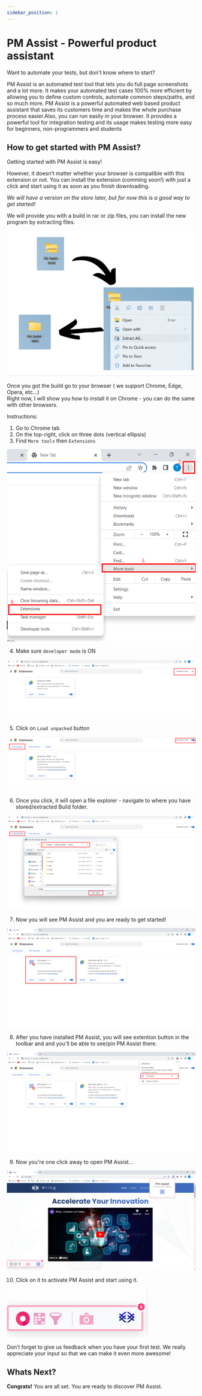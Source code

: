 ```yaml
---
sidebar_position: 1
---
```


# PM Assist - Powerful product assistant


Want to automate your tests, but don't know where to start? 

PM Assist is an automated test tool that lets you do full page screenshots and a lot more. It makes your automated test cases 100% more efficient by allowing you to define custom controls, automate common steps/paths, and so much more.
PM Assist is a powerful automated web based product assistant that saves its customers time and makes the whole purchase process easier.Also, you can run easily in your browser. It provides a powerful tool for integration testing and its usage makes testing more easy for beginners, non-programmers and students


## How to get started with PM Assist?

Getting started with PM Assist is easy!

However, it doesn’t matter whether your browser is compatible with this extension or not. You can install the extension (comming soon!) with just a click and start using it as soon as you finish downloading.

*We will have a version on the store later, but for now this is a good way to get started!*

We will provide you with a build in rar or zip files, you can install the new program by extracting files.

![Miniext](/img/miniext.png)


Once you got the build go to your browser ( we support Chrome, Edge, Opera, etc...)                                                     
Right now, I will show you how to install it on Chrome - you can do the same with other browsers.

Instructions: 

1. Go to Chrome tab
2. On the top-right, click on three dots (vertical ellipsis)
3. Find `More tools` then `Extensions`

![Miniext](/img/rec2.png)

4. Make sure `developer mode` is ON

![Miniext](/img/rec3.png)

5. Click on `Load unpacked` button

![Miniext](/img/rec4.png)

6. Once you click, it will open a file explorer - navigate to where you have stored/extracted Build folder.

![Miniext](/img/extension1.png)

7. Now you will see PM Assist and you are ready to get started!

![Miniext](/img/miniext1.png)

8. After you have installed PM Assist, you will see extention button in the toolbar and and you'll be able to see/pin PM Assist there.

![Miniext](/img/miniext2.png)

9. Now you're one click away to open PM Assist...

![Miniext](/img/miniext3.png)

10. Click on it to activate PM Assist and start using it. 

![Miniext](/img/minext4.png)

Don’t forget to give us feedback when you have your first test. We really appreciate your input so that we can make it even more awesome!

## Whats Next?

 **Congrats!** You are all set. You are ready to discover PM Assist.